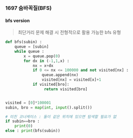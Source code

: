 ### 1697 숨바꼭질(BFS)

#### bfs version

> 최단거리 문제 해결 시 전형적으로 활용 가능한 bfs 유형

```python
def bfs(subin) : 
    queue = [subin]
    while queue : 
        x = queue.pop(0)
        for dx in (-1,1,x) : 
            nx = x+dx
            if 0 <= nx <= 100000 and not visited[nx] : 
                queue.append(nx)
                visited[nx] = visited[x]+1
            if visited[bro]:
                 return visited[bro]


visited = [0]*100001
subin, bro = map(int, input().split())

# 미친 코너케이스 : 둘이 같은 위치에 있으면 탐색할 필요가 없
if subin==bro : 
    print(0)
else : print(bfs(subin))
```





